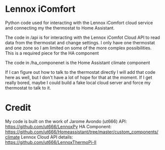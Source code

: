 # Lennox iComfort
Python code used for interacting with the Lennox iComfort cloud service and connecting my the thermostat to Home Assistant.

The code in /api is for interacting with the Lennox iComfot Cloud API to read data from the thermostat and change settings. I only have one thermostat and one zone so I am limited on some of the more complex possibilities.  This is a required piece for the HA component

The code in /ha_componenet is the Home Assistant climate component

If I can figure out how to talk to the thermostat directly I will add that code here as well, but I don't have a lot of hope for that at the moment.  If I get really bored, maybe I could build a fake local cloud server and force my thermostat to talk to it.


# Credit
My code is built on the work of Jarome Avondo (ut666)
API: https://github.com/ut666/LennoxPy
HA Component: https://github.com/ut666/Homeassistant/tree/master/custom_components/climate
Lennox Cloud API details: https://github.com/ut666/LennoxThermoPi-II

